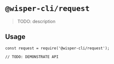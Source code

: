 # `@wisper-cli/request`

> TODO: description

## Usage

```
const request = require('@wisper-cli/request');

// TODO: DEMONSTRATE API
```
